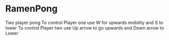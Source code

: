 # RamenPong
Two player pong
To control Player one use W for upwards mobility and S to lower 
To control Player two use Up arrow to go upwards and Down arrow to Lower
